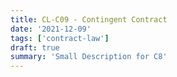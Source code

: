 ```yaml
---
title: CL-C09 - Contingent Contract
date: '2021-12-09'
tags: ['contract-law']
draft: true
summary: 'Small Description for C8'
---
```

